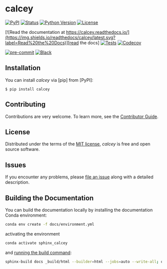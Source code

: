# calcey

[![PyPI](https://img.shields.io/pypi/v/calcey.svg)][pypi status]
[![Status](https://img.shields.io/pypi/status/calcey.svg)][pypi status]
[![Python Version](https://img.shields.io/pypi/pyversions/calcey)][pypi status]
[![License](https://img.shields.io/pypi/l/calcey)][license]

[![Read the documentation at https://calcey.readthedocs.io/](https://img.shields.io/readthedocs/calcey/latest.svg?label=Read%20the%20Docs)][read the docs]
[![Tests](https://github.com/gavinmavin/calcey/actions/workflows/python-test.yml/badge.svg)][tests]
[![Codecov](https://codecov.io/gh/gavinmavin/calcey/branch/main/graph/badge.svg)][codecov]

[![pre-commit](https://img.shields.io/badge/pre--commit-enabled-brightgreen?logo=pre-commit&logoColor=white)][pre-commit]
[![Black](https://img.shields.io/badge/code%20style-black-000000.svg)][black]

[pypi status]: https://pypi.org/project/calcey/
[read the docs]: https://calcey.readthedocs.io/
[tests]: https://github.com/gavinmavin/calcey/actions?workflow=Tests
[codecov]: https://app.codecov.io/gh/gavinmavin/calcey
[pre-commit]: https://github.com/pre-commit/pre-commit
[black]: https://github.com/psf/black

## Installation

You can install _calcey_ via [pip] from [PyPI]:

```console
$ pip install calcey
```

## Contributing

Contributions are very welcome.
To learn more, see the [Contributor Guide][Contributor Guide].

## License

Distributed under the terms of the [MIT license][License],
_calcey_ is free and open source software.

## Issues

If you encounter any problems,
please [file an issue][Issue Tracker] along with a detailed description.


<!-- github-only -->

[command-line reference]: https://calcey.readthedocs.io/en/latest/usage.html
[License]: https://github.com/gavinmavin/calcey/blob/main/LICENSE
[Contributor Guide]: https://github.com/gavinmavin/calcey/blob/main/CONTRIBUTING.md
[Issue Tracker]: https://github.com/gavinmavin/calcey/issues


## Building the Documentation

You can build the documentation locally by installing the documentation Conda environment:

```bash
conda env create -f docs/environment.yml
```

activating the environment

```bash
conda activate sphinx_calcey
```

and [running the build command](https://www.sphinx-doc.org/en/master/man/sphinx-build.html#sphinx-build):

```bash
sphinx-build docs _build/html --builder=html --jobs=auto --write-all; open _build/html/index.html
```